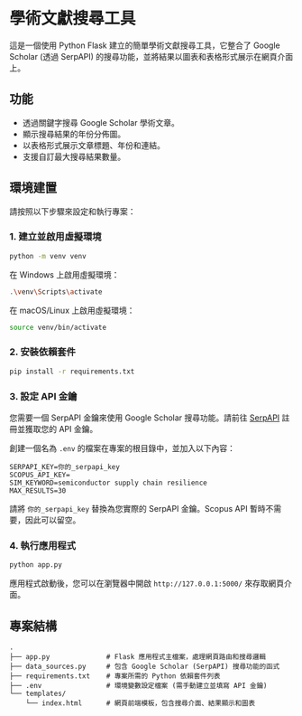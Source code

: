 # 學術文獻搜尋工具

這是一個使用 Python Flask 建立的簡單學術文獻搜尋工具，它整合了 Google Scholar (透過 SerpAPI) 的搜尋功能，並將結果以圖表和表格形式展示在網頁介面上。

## 功能

- 透過關鍵字搜尋 Google Scholar 學術文章。
- 顯示搜尋結果的年份分佈圖。
- 以表格形式展示文章標題、年份和連結。
- 支援自訂最大搜尋結果數量。

## 環境建置

請按照以下步驟來設定和執行專案：

### 1. 建立並啟用虛擬環境

```bash
python -m venv venv
```

在 Windows 上啟用虛擬環境：

```bash
.\venv\Scripts\activate
```

在 macOS/Linux 上啟用虛擬環境：

```bash
source venv/bin/activate
```

### 2. 安裝依賴套件

```bash
pip install -r requirements.txt
```

### 3. 設定 API 金鑰

您需要一個 SerpAPI 金鑰來使用 Google Scholar 搜尋功能。請前往 [SerpAPI](https://serpapi.com/) 註冊並獲取您的 API 金鑰。

創建一個名為 `.env` 的檔案在專案的根目錄中，並加入以下內容：

```
SERPAPI_KEY=你的_serpapi_key
SCOPUS_API_KEY=
SIM_KEYWORD=semiconductor supply chain resilience
MAX_RESULTS=30
```

請將 `你的_serpapi_key` 替換為您實際的 SerpAPI 金鑰。Scopus API 暫時不需要，因此可以留空。

### 4. 執行應用程式

```bash
python app.py
```

應用程式啟動後，您可以在瀏覽器中開啟 `http://127.0.0.1:5000/` 來存取網頁介面。

## 專案結構

```
.
├── app.py              # Flask 應用程式主檔案，處理網頁路由和搜尋邏輯
├── data_sources.py     # 包含 Google Scholar (SerpAPI) 搜尋功能的函式
├── requirements.txt    # 專案所需的 Python 依賴套件列表
├── .env                # 環境變數設定檔案 (需手動建立並填寫 API 金鑰)
└── templates/
    └── index.html      # 網頁前端模板，包含搜尋介面、結果顯示和圖表
``` 